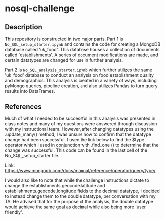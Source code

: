 # nosql-challenge

## Description
This repository is constructed in two major parts. Part 1 is `No_SQL_setup_starter.ipynb` and contains the code for creating a MongoDB database called 'uk_food'. This database houses a collection of documents called 'establishments'. A series of document modifications are made, and certain datatypes are changed for use in further analysis. 

Part 2 is `No_SQL_analysis_starter.ipynb` which further utilizes the same 'uk_food' database to conduct an analysis on food establishment quality and demographics. This analysis is created in a variety of ways, including pyMongo queries, pipeline creation, and also utilizes Pandas to turn query results into DataFrames.

## References
Much of what I needed to be successful in this analysis was presented in class notes and many of my questions were answered through discussion with my instructional team. However, after changing datatypes using the .update_many() method, I was unsure how to confirm that the datatype change had been successful. I used the link below to find the $type operator which I used in conjunction with .find_one () to determine that the change was successful. This code can be found in the last cell of the No_SQL_setup_starter file.

Link: https://www.mongodb.com/docs/manual/reference/operator/query/type/

I would also like to note that while the challenge instructions dictate to change the establishments.geocode.latitude and establishments.geocode.longitude fields to the decimal datatype, I decided to instead change them to the double datatype, per conversation with my TA. He advised that for the purpose of the analysis, the double datatype would achieve the same goal as decimal while also being more 'user friendly'.
